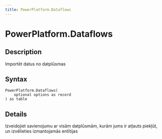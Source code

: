 ```yaml
---
title: PowerPlatform.Dataflows
---
```


# PowerPlatform.Dataflows


## Description

Importēt datus no datplūsmas


## Syntax

```powerquery
PowerPlatform.Dataflows(
    optional options as record
) as table
```


## Details

Izveidojiet savienojumu ar visām datplūsmām, kurām jums ir atļauts piekļūt, un izvēlieties izmantojamās entītijas


